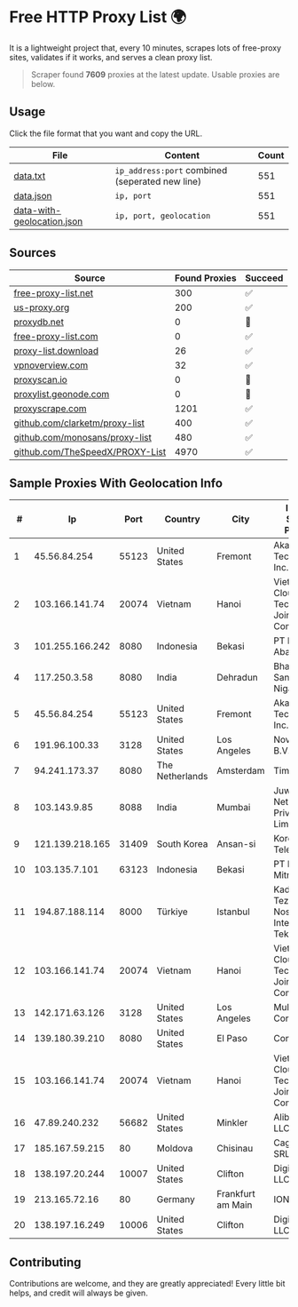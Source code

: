 
# Free HTTP Proxy List 🌍

It is a lightweight project that, every 10 minutes, scrapes lots of free-proxy sites, validates if it works, and serves a clean proxy list.


> Scraper found **7609** proxies at the latest update. Usable proxies are below.

## Usage

Click the file format that you want and copy the URL.


|File|Content|Count|
|----|-------|-----|
|[data.txt](https://raw.githubusercontent.com/themiralay/Proxy-List-World/master/data.txt)|`ip_address:port` combined (seperated new line)|551|
|[data.json](https://raw.githubusercontent.com/themiralay/Proxy-List-World/master/data.json)|`ip, port`|551|
|[data-with-geolocation.json](https://raw.githubusercontent.com/themiralay/Proxy-List-World/master/data-with-geolocation.json)|`ip, port, geolocation`|551|

## Sources

|Source|Found Proxies|Succeed|
|------|-------------|-------|
|[free-proxy-list.net](https://free-proxy-list.net)|300|✅|
|[us-proxy.org](https://www.us-proxy.org)|200|✅|
|[proxydb.net](http://proxydb.net)|0|🚫|
|[free-proxy-list.com](https://free-proxy-list.com/?page=&port=&type%5B%5D=http&type%5B%5D=https&up_time=0&search=Search)|0|✅|
|[proxy-list.download](https://www.proxy-list.download/HTTP)|26|✅|
|[vpnoverview.com](https://vpnoverview.com/privacy/anonymous-browsing/free-proxy-servers)|32|✅|
|[proxyscan.io](https://www.proxyscan.io)|0|🚫|
|[proxylist.geonode.com](https://proxylist.geonode.com/api/proxy-list?limit=300&page=1&sort_by=lastChecked&sort_type=desc&protocols=http,https)|0|🚫|
|[proxyscrape.com](https://api.proxyscrape.com/v2/?request=displayproxies&protocol=http&timeout=10000&country=all&ssl=all&anonymity=all)|1201|✅|
|[github.com/clarketm/proxy-list](https://raw.githubusercontent.com/clarketm/proxy-list/master/proxy-list-raw.txt)|400|✅|
|[github.com/monosans/proxy-list](https://raw.githubusercontent.com/monosans/proxy-list/main/proxies/http.txt)|480|✅|
|[github.com/TheSpeedX/PROXY-List](https://raw.githubusercontent.com/TheSpeedX/PROXY-List/master/http.txt)|4970|✅|


## Sample Proxies With Geolocation Info

|#|Ip|Port|Country|City|Internet Service Provider|
|-|--|----|-------|----|-------------------------|
|1|45.56.84.254|55123|United States|Fremont|Akamai Technologies, Inc.|
|2|103.166.141.74|20074|Vietnam|Hanoi|Viet NAM Cloud Technology Joint Stock Company|
|3|101.255.166.242|8080|Indonesia|Bekasi|PT Remala Abadi|
|4|117.250.3.58|8080|India|Dehradun|Bharat Sanchar Nigam Ltd|
|5|45.56.84.254|55123|United States|Fremont|Akamai Technologies, Inc.|
|6|191.96.100.33|3128|United States|Los Angeles|NovoServe B.V.|
|7|94.241.173.37|8080|The Netherlands|Amsterdam|TimeWeb Ltd.|
|8|103.143.9.85|8088|India|Mumbai|Juweriyah Networks Private Limited|
|9|121.139.218.165|31409|South Korea|Ansan-si|Korea Telecom|
|10|103.135.7.101|63123|Indonesia|Bekasi|PT Maxindo Mitra Solusi|
|11|194.87.188.114|8000|Türkiye|Istanbul|Kadir Huseyin Tezcan Nosspeed Internet Teknolojileri|
|12|103.166.141.74|20074|Vietnam|Hanoi|Viet NAM Cloud Technology Joint Stock Company|
|13|142.171.63.126|3128|United States|Los Angeles|Multacom Corporation|
|14|139.180.39.210|8080|United States|El Paso|Conterra|
|15|103.166.141.74|20074|Vietnam|Hanoi|Viet NAM Cloud Technology Joint Stock Company|
|16|47.89.240.232|56682|United States|Minkler|Alibaba.com LLC|
|17|185.167.59.215|80|Moldova|Chisinau|Caghet-plus SRL|
|18|138.197.20.244|10007|United States|Clifton|DigitalOcean, LLC|
|19|213.165.72.16|80|Germany|Frankfurt am Main|IONOS SE|
|20|138.197.16.249|10006|United States|Clifton|DigitalOcean, LLC|



## Contributing

Contributions are welcome, and they are greatly appreciated! Every
little bit helps, and credit will always be given.

